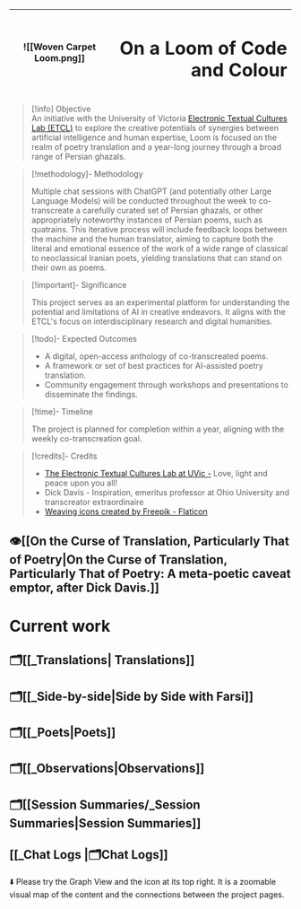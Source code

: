 
|  ![[Woven Carpet Loom.png]] |<h1 align="right">On a Loom of Code and Colour</h1>|
|-------------------------|--------------------------------|

> [!info] Objective  
> An initiative with the University of Victoria [Electronic Textual Cultures Lab (ETCL)](https://etcl.uvic.ca) to explore the creative potentials of synergies between artificial intelligence and human expertise, Loom is focused on the realm of poetry translation and a year-long journey through a broad range of Persian ghazals.

> [!methodology]- Methodology
> 
> Multiple chat sessions with ChatGPT (and potentially other Large Language Models) will be conducted throughout the week to co-transcreate a carefully curated set of Persian ghazals, or other appropriately noteworthy instances of Persian poems, such as quatrains. This iterative process will include feedback loops between the machine and the human translator, aiming to capture both the literal and emotional essence of the work of a wide range of classical to neoclassical Iranian poets, yielding translations that can stand on their own as poems.

> [!important]- Significance
> 
> This project serves as an experimental platform for understanding the potential and limitations of AI in creative endeavors. It aligns with the ETCL's focus on interdisciplinary research and digital humanities.

> [!todo]- Expected Outcomes
> - A digital, open-access anthology of co-transcreated poems.
> - A framework or set of best practices for AI-assisted poetry translation.
> - Community engagement through workshops and presentations to disseminate the findings.

> [!time]- Timeline
>  
> The project is planned for completion within a year, aligning with the weekly co-transcreation goal.

> [!credits]- Credits
> -  [The Electronic Textual Cultures Lab at UVic -](http://etcl.uvic.ca)  Love, light and peace upon you all! 
> - Dick Davis - Inspiration, emeritus professor at Ohio University and transcreator extraordinaire  
>- <a href="https://www.flaticon.com/free-icons/weaving" title="weaving icons">Weaving icons created by Freepik - Flaticon</a>



## 👁️[[On the Curse of Translation, Particularly That of Poetry|On the Curse of Translation, Particularly That of Poetry:  A meta-poetic caveat emptor, after Dick Davis.]]   


# Current work

## 🗂️[[_Translations| Translations]]
## 🗂️[[_Side-by-side|Side by Side with Farsi]]
## 🗂️[[_Poets|Poets]]  
## 🗂️[[_Observations|Observations]]
## 🗂️[[Session Summaries/_Session Summaries|Session Summaries]]
## [[_Chat Logs |🗂️Chat Logs]]

⬇️ Please try the Graph View and the icon at its top right. It is a zoomable visual map of the content and the connections between the project pages. 